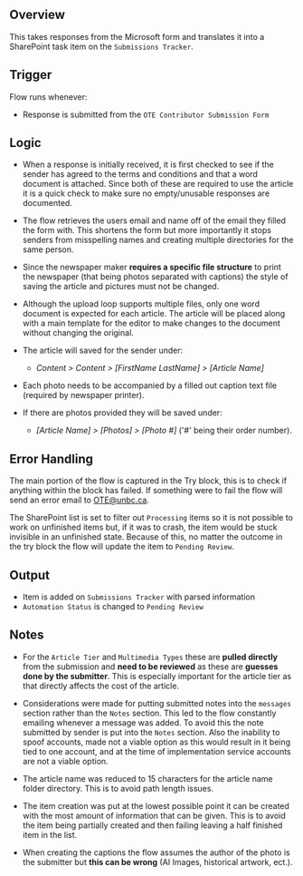 ## Overview
This takes responses from the Microsoft form and translates it into a SharePoint task item on the `Submissions Tracker`. 

## Trigger
Flow runs whenever:
- Response is submitted from the `OTE Contributor Submission Form`


## Logic
- When a response is initially received, it is first checked to see if the sender has agreed to the terms and conditions and that a word document is attached. Since both of these are required to use the article it is a quick check to make sure no empty/unusable responses are documented.  


- The flow retrieves the users email and name off of the email they filled the form with. This shortens the form but more importantly it stops senders from misspelling names and creating multiple directories for the same person.  


- Since the newspaper maker **requires a specific file structure** to print the newspaper (that being photos separated with captions) the style of saving the article and pictures must not be changed.  


- Although the upload loop supports multiple files, only one word document is expected for each article. The article will be placed along with a main template for the editor to make changes to the document without changing the original.    

- The article will saved for the sender under:  
  - *Content > Content > [FirstName LastName] > [Article Name]*

- Each photo needs to be accompanied by a filled out caption text file (required by newspaper printer).

- If there are photos provided they will be saved under:  
  - *[Article Name] > [Photos] > [Photo #]* ('#' being their order number).


## Error Handling
The main portion of the flow is captured in the Try block, this is to check if anything within the block has failed. If something were to fail the flow will send an error email to OTE@unbc.ca.  


The SharePoint list is set to filter out `Processing` items so it is not possible to work on unfinished items but, if it was to crash, the item would be stuck invisible in an unfinished state. Because of this, no matter the outcome in the try block the flow will update the item to `Pending Review`.

## Output
- Item is added on `Submissions Tracker` with parsed information
- `Automation Status` is changed to `Pending Review`

## Notes
- For the `Article Tier` and `Multimedia Types` these are **pulled directly** from the submission and **need to be reviewed** as these are **guesses done by the submitter**. This is especially important for the article tier as that directly affects the cost of the article.  

- Considerations were made for putting submitted notes into the `messages` section rather than the `Notes` section. This led to the flow constantly emailing whenever a message was added. To avoid this the note submitted by sender is put into the `Notes` section. Also the inability to spoof accounts, made not a viable option as this would result in it being tied to one account, and at the time of implementation service accounts are not a viable option.


- The article name was reduced to 15 characters for the article name folder directory. This is to avoid path length issues.

- The item creation was put at the lowest possible point it can be created with the most amount of information that can be given. This is to avoid the item being partially created and then failing leaving a half finished item in the list.  

- When creating the captions the flow assumes the author of the photo is the submitter but **this can be wrong** (AI Images, historical artwork, ect.).